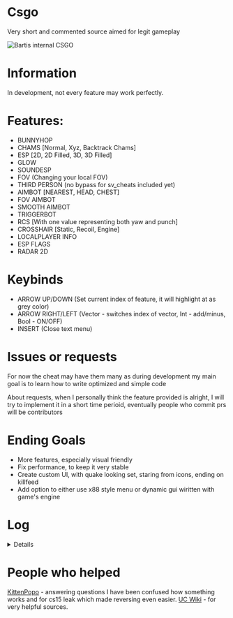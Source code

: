 # Csgo
Very short and commented source aimed for legit gameplay

![Bartis internal CSGO](https://i.imgur.com/G3xVmB0.png)

# Information
In development, not every feature may work perfectly.

# Features: 
 - BUNNYHOP
 - CHAMS [Normal, Xyz, Backtrack Chams]
 - ESP [2D, 2D Filled, 3D, 3D Filled]
 - GLOW
 - SOUNDESP
 - FOV (Changing your local FOV)
 - THIRD PERSON (no bypass for sv_cheats included yet)
 - AIMBOT [NEAREST, HEAD, CHEST]
 - FOV AIMBOT
 - SMOOTH AIMBOT
 - TRIGGERBOT
 - RCS [With one value representing both yaw and punch]
 - CROSSHAIR [Static, Recoil, Engine]
 - LOCALPLAYER INFO
 - ESP FLAGS
 - RADAR 2D

# Keybinds
 - ARROW UP/DOWN (Set current index of feature, it will highlight at as grey color)
 - ARROW RIGHT/LEFT (Vector - switches index of vector, Int - add/minus, Bool - ON/OFF)
 - INSERT (Close text menu)

# Issues or requests
For now the cheat may have them many as during development my main goal is to learn how to write optimized and simple code

About requests, when I personally think the feature provided is alright,
I will try to implement it in a short time perioid, eventually people who commit prs will be contributors

# Ending Goals
- More features, especially visual friendly
- Fix performance, to keep it very stable
- Create custom UI, with quake looking set, staring from icons, ending on killfeed
- Add option to either use x88 style menu or dynamic gui wiritten with game's engine

# Log
<details>

* 1.0.0 - initial commit
* 1.0.1 - small fixes in code + rainbow chams
* 1.0.2 - improved a bit performance, changed render text function to modern wstring, aimbot big drops fixed, aimbot now uses ranged loop for hitboxes
* 1.0.3 - added PlayerResource class which contain kills deaths and ping. Improved some of the features again
* 1.0.4 - fixed typo for backtrack and added in comments ticks option to backtrack, I personally don't need it, hence why it's commented
* 1.0.5 - cleaned up the source in visuals and render. Added new player visuals. Fixed padding in one SDK class, added skeleton ESP. In utils there is a new conventer function which you can very easily use to get distance to enemy in meters (unit to meters)
* 1.0.6 - small update with removing fps drops while menu is opened
* 1.0.7 - big update for performance and cleanup in code, a lot of useless defines have been removed. Changed console::log function to take only one string and log type, string can be easily used with std::format
* 1.0.8 - small update with making menu usage more easier, items are now in map and features can be passed as name for vars::names map
* 1.0.9 - big update for performance, recode, and code style. All functions are camel case. I seperated visuals to be in few files since it's better to read and move in code. Added even more visuals once again. Fixed prediction, thanks: [kaposzta99](https://github.com/Bartis1313/csgo/issues/4)
</details>

# People who helped
[KittenPopo](https://github.com/KittenPopo) - answering questions I have been confused how something works and for cs15 leak which made reversing even easier.
[UC Wiki](https://www.unknowncheats.me/wiki/UnKnoWnCheaTs_Game_Hacking_Wiki) - for very helpful sources.
